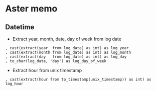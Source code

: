 # Aster memo

## Datetime

* Extract year, month, date, day of week from log date
```psql
, cast(extract(year  from log_date) as int) as log_year
, cast(extract(month from log_date) as int) as log_month
, cast(extract(day   from log_date) as int) as log_day
, to_char(log_date, 'day') as log_day_of_week
```
* Extract hour from unix timestamp
```psql
, cast(extract(hour from to_timestamp(unix_timestamp)) as int) as log_hour
```

